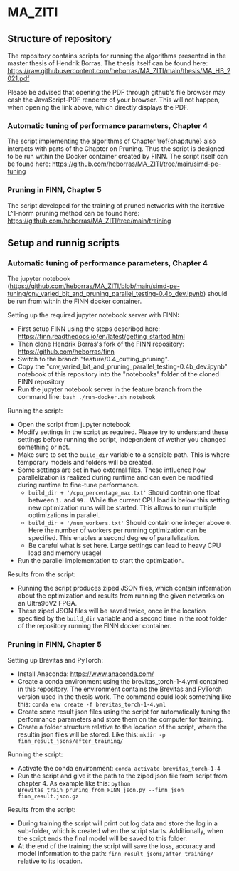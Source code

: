 # MA_ZITI

## Structure of repository
The repository contains scripts for running the algorithms presented in the master thesis of Hendrik Borras.
The thesis itself can be found here: https://raw.githubusercontent.com/heborras/MA_ZITI/main/thesis/MA_HB_2021.pdf

Please be advised that opening the PDF through github's file browser may cash the JavaScript-PDF renderer of your browser. This will not happen, when opening the link above, which directly displays the PDF.

### Automatic tuning of performance parameters, Chapter 4
The script implementing the algorithms of Chapter \ref{chap:tune} also interacts with parts of the Chapter on Pruning. Thus the script is designed to be run within the Docker container created by FINN. The script itself can be found here: https://github.com/heborras/MA_ZITI/tree/main/simd-pe-tuning

### Pruning in FINN, Chapter 5

The script developed for the training of pruned networks with the iterative L^1-norm pruning method can be found here: https://github.com/heborras/MA_ZITI/tree/main/training

## Setup and runnig scripts

### Automatic tuning of performance parameters, Chapter 4
The jupyter notebook (https://github.com/heborras/MA_ZITI/blob/main/simd-pe-tuning/cnv_varied_bit_and_pruning_parallel_testing-0.4b_dev.ipynb) should be run from within the FINN docker container.

Setting up the required jupyter notebook server with FINN:

* First setup FINN using the steps described here: https://finn.readthedocs.io/en/latest/getting_started.html
* Then clone Hendrik Borras's fork of the FINN repository: https://github.com/heborras/finn
* Switch to the branch "feature/0.4_cutting_pruning".
* Copy the "cnv_varied_bit_and_pruning_parallel_testing-0.4b_dev.ipynb" notebook of this repository into the "notebooks" folder of the cloned FINN repository
* Run the jupyter notebook server in the feature branch from the command line: `bash ./run-docker.sh notebook`

Running the script:
* Open the script from jupyter notebook
* Modify settings in the script as required. Please try to understand these settings before running the script, independent of wether you changed something or not.
* Make sure to set the `build_dir` variable to a sensible path. This is where temporary models and folders will be created.
* Some settings are set in two external files. These influence how parallelization is realized during runtime and can even be modified during runtime to fine-tune performance.
    * `build_dir + '/cpu_percentage_max.txt'` Should contain one float between `1.` and `99.`. While the current CPU load is below this setting new optimization runs will be started. This allows to run multiple optimizations in parallel.
    * `build_dir + '/num_workers.txt'` Should contain one integer above `0`.
    Here the number of workers per running optimization can be specified. This enables a second degree of parallelization.
    * Be careful what is set here. Large settings can lead to heavy CPU load and memory usage!
* Run the parallel implementation to start the optimization.

Results from the script:
* Running the script produces ziped JSON files, which contain information about the optimization and results from running the given networks on an Ultra96V2 FPGA.
* These ziped JSON files will be saved twice, once in the location specified by the `build_dir` variable and a second time in the root folder of the repository running the FINN docker container.

### Pruning in FINN, Chapter 5

Setting up Brevitas and PyTorch:
* Install Anaconda: https://www.anaconda.com/
* Create a conda environment using the brevitas_torch-1-4.yml contained in this repository. The environment contains the Brevitas and PyTorch version used in the thesis work. The command could look something like this: `conda env create -f brevitas_torch-1-4.yml`
* Create some result json files using the script for automatically tuning the performance parameters and store them on the computer for training.
* Create a folder structure relative to the location of the script, where the resultin json files will be stored. Like this: `mkdir -p finn_result_jsons/after_training/`

Running the script:
* Activate the conda environment: `conda activate brevitas_torch-1-4`
* Run the script and give it the path to the ziped json file from script from chapter 4. As example like this: `python Brevitas_train_pruning_from_FINN_json.py --finn_json finn_result.json.gz`

Results from the script:
* During training the script will print out log data and store the log in a sub-folder, which is created when the script starts. Additionally, when the script ends the final model will be saved to this folder.
* At the end of the training the script will save the loss, accuracy and model information to the path: `finn_result_jsons/after_training/` relative to its location.

